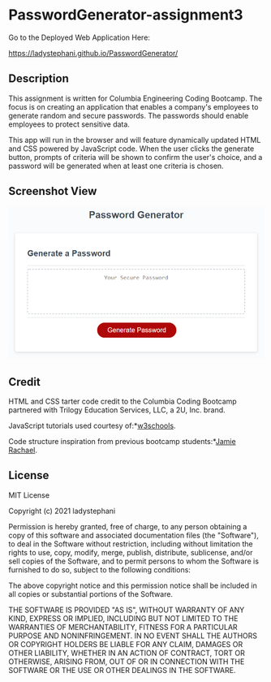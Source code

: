 # PasswordGenerator-assignment3

Go to the Deployed Web Application Here:<div style="display: inline">https://ladystephani.github.io/PasswordGenerator/</div>

## Description
This assignment is written for Columbia Engineering Coding Bootcamp. The focus is on creating an application that enables a company's employees to generate random and secure passwords. The passwords should enable employees to protect sensitive data.

This app will run in the browser and will feature dynamically updated HTML and CSS powered by JavaScript code. When the user clicks the generate button, prompts of criteria will be shown to confirm the user's choice, and a password will be generated when at least one criteria is chosen.

## Screenshot View
![Here's a Screenshot Overview of the Web Application](assets/03-javascript-passwordGenerator.png)

## Credit
HTML and CSS tarter code credit to the Columbia Coding Bootcamp partnered with Trilogy Education Services, LLC, a 2U, Inc. brand.

JavaScript tutorials used courtesy of:*[w3schools](https://www.w3schools.com/).

Code structure inspiration from previous bootcamp students:*[Jamie Rachael](https://github.com/jamierachael/Password-Generator).

## License
MIT License

Copyright (c) 2021 ladystephani

Permission is hereby granted, free of charge, to any person obtaining a copy of this software and associated documentation files (the "Software"), to deal in the Software without restriction, including without limitation the rights to use, copy, modify, merge, publish, distribute, sublicense, and/or sell copies of the Software, and to permit persons to whom the Software is furnished to do so, subject to the following conditions:

The above copyright notice and this permission notice shall be included in all copies or substantial portions of the Software.

THE SOFTWARE IS PROVIDED "AS IS", WITHOUT WARRANTY OF ANY KIND, EXPRESS OR IMPLIED, INCLUDING BUT NOT LIMITED TO THE WARRANTIES OF MERCHANTABILITY, FITNESS FOR A PARTICULAR PURPOSE AND NONINFRINGEMENT. IN NO EVENT SHALL THE AUTHORS OR COPYRIGHT HOLDERS BE LIABLE FOR ANY CLAIM, DAMAGES OR OTHER LIABILITY, WHETHER IN AN ACTION OF CONTRACT, TORT OR OTHERWISE, ARISING FROM, OUT OF OR IN CONNECTION WITH THE SOFTWARE OR THE USE OR OTHER DEALINGS IN THE SOFTWARE.
